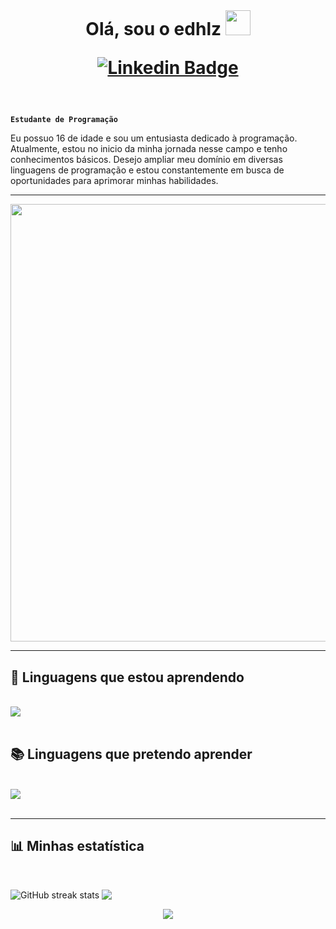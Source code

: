 <br />
<h1 align="center">
  Olá, sou o edhlz <img loading="lazy" src="https://user-images.githubusercontent.com/18350557/176309783-0785949b-9127-417c-8b55-ab5a4333674e.gif" width="40"/>
  
  [![Linkedin Badge](https://img.shields.io/badge/LinkedIn-0077B5?style=for-the-badge&logo=linkedin&logoColor=white)](https://br.linkedin.com/)
  <br />
</h1>
<br />

**`Estudante de Programação`**

Eu possuo 16 de idade e sou um entusiasta dedicado à programação. Atualmente, estou no inicio da minha jornada nesse campo e tenho conhecimentos básicos. Desejo ampliar meu domínio em diversas linguagens de programação e estou constantemente em busca de oportunidades para aprimorar minhas habilidades.

<hr/>
<img loading="lazy" src="https://media4.giphy.com/media/v1.Y2lkPTc5MGI3NjExdzh0NW5jamt3anV3MzRoMjR0MThhMnY5cjNzNmo0cTQyMGEzNjhicSZlcD12MV9pbnRlcm5hbF9naWZfYnlfaWQmY3Q9Zw/KpACNEh8jXK2Q/giphy.gif" align="center" width="700"/>

<hr/> 
<h2>📖 Linguagens que estou aprendendo </h2>
<br/>
<div>
    <img src="https://skillicons.dev/icons?i=java,html,css,c#" /><br>
</div>
<br/>

<h2>📚 Linguagens que pretendo aprender </h2>
<br/>
<div>
    <img src="https://skillicons.dev/icons?i=python,js,rust,kotlin" /><br>
</div>

<br/>
<hr/>
<h2>📊 Minhas estatística </h2>
<br/>

![GitHub streak stats](https://streak-stats.demolab.com/?user=SantioMC&theme=dark) <img align=top src="https://github-readme-stats.vercel.app/api?username=SantioMC&theme=dark">  

<div align=center>
  <img src="https://github-readme-stats.vercel.app/api/top-langs/?username=SantioMC&theme=dark">  
</div> 




